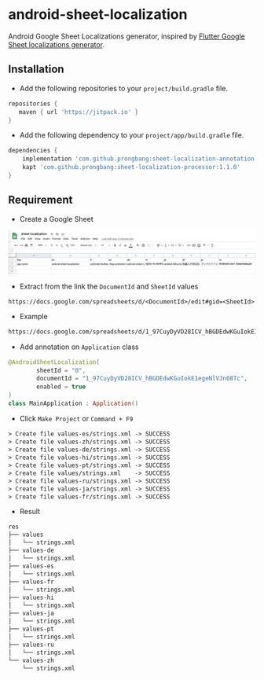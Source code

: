 # android-sheet-localization

Android Google Sheet Localizations generator, inspired by [Flutter Google Sheet localizations generator](https://github.com/aloisdeniel/flutter_sheet_localization).

## Installation

- Add the following repositories to your `project/build.gradle` file.

```groovy
repositories {
   maven { url 'https://jitpack.io' }
}
```

- Add the following dependency to your `project/app/build.gradle` file.

```groovy
dependencies {
    implementation 'com.github.prongbang:sheet-localization-annotation:1.1.0'
    kapt 'com.github.prongbang:sheet-localization-processor:1.1.0'
}
```

## Requirement

- Create a Google Sheet

![Sheet](/screenshot/sheet.png)

- Extract from the link the `DocumentId` and `SheetId` values

```
https://docs.google.com/spreadsheets/d/<DocumentId>/edit#gid=<SheetId>
```

- Example

```html
https://docs.google.com/spreadsheets/d/1_97CuyDyVD28ICV_hBGDEdwKGuIokE1egeNlVJn08Tc/edit#gid=0
```

- Add annotation on `Application` class

```kotlin
@AndroidSheetLocalization(
		sheetId = "0",
		documentId = "1_97CuyDyVD28ICV_hBGDEdwKGuIokE1egeNlVJn08Tc",
		enabled = true
)
class MainApplication : Application()
```

- Click `Make Project` or `Command + F9`

```
> Create file values-es/strings.xml	-> SUCCESS
> Create file values-zh/strings.xml	-> SUCCESS
> Create file values-de/strings.xml	-> SUCCESS
> Create file values-hi/strings.xml	-> SUCCESS
> Create file values-pt/strings.xml	-> SUCCESS
> Create file values/strings.xml	-> SUCCESS
> Create file values-ru/strings.xml	-> SUCCESS
> Create file values-ja/strings.xml	-> SUCCESS
> Create file values-fr/strings.xml	-> SUCCESS
```

- Result

```
res
├── values
│   └── strings.xml
├── values-de
│   └── strings.xml
├── values-es
│   └── strings.xml
├── values-fr
│   └── strings.xml
├── values-hi
│   └── strings.xml
├── values-ja
│   └── strings.xml
├── values-pt
│   └── strings.xml
├── values-ru
│   └── strings.xml
└── values-zh
    └── strings.xml
```
